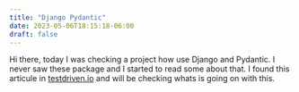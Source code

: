 ```yaml
---
title: "Django Pydantic"
date: 2023-05-06T18:15:18-06:00
draft: false
---
```


Hi there, today I was checking a project how use Django and Pydantic. I never saw these package and I started to read some about that. I found this articule in [testdriven.io](https://testdriven.io/blog/django-and-pydantic/) and will be checking whats is going on with this.
